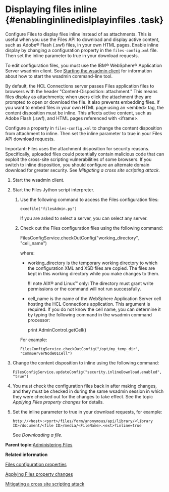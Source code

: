 # Displaying files inline {#enablinginlinedislplayinfiles .task}

Configure Files to display files inline instead of as attachments. This is useful when you use the Files API to download and display active content, such as Adobe® Flash \(.swf\) files, in your own HTML pages. Enable inline display by changing a configuration property in the `files-config.xml` file. Then set the inline parameter to true in your download requests.

To edit configuration files, you must use the IBM® WebSphere® Application Server wsadmin client. See [Starting the wsadmin client](t_admin_wsadmin_starting.md) for information about how to start the wsadmin command-line tool.

By default, the HCL Connections server passes Files application files to browsers with the header "Content-Disposition: attachment." This means files display as attachments; when users click the attachment they are prompted to open or download the file. It also prevents embedding files. If you want to embed files in your own HTML page using an <embed\> tag, the content disposition must be inline. This affects active content, such as Adobe Flash \(.swf\), and HTML pages referenced with <iframe\>.

Configure a property in `files-config.xml` to change the content disposition from attachment to inline. Then set the inline parameter to true in your Files API download requests.

Important: Files uses the attachment disposition for security reasons. Specifically, uploaded files could potentially contain malicious code that can exploit the cross-site scripting vulnerabilities of some browsers. If you switch to inline disposition, you should configure an alternate domain download for greater security. See *Mitigating a cross site scripting attack*.

1.  Start the wsadmin client.

2.  Start the Files Jython script interpreter.

    1.  Use the following command to access the Files configuration files:

        ```
        execfile("filesAdmin.py")
        ```

        If you are asked to select a server, you can select any server.

    2.  Check out the Files configuration files using the following command:

        FilesConfigService.checkOutConfig\("working\_directory", "cell\_name"\)

        where:

        -   working\_directory is the temporary working directory to which the configuration XML and XSD files are copied. The files are kept in this working directory while you make changes to them.

            !!! note
    AIX® and Linux™ only: The directory must grant write permissions or the command will not run successfully.

        -   cell\_name is the name of the WebSphere Application Server cell hosting the HCL Connections application. This argument is required. If you do not know the cell name, you can determine it by typing the following command in the wsadmin command processor:

            print AdminControl.getCell\(\)

        For example:

        ```
        FilesConfigService.checkOutConfig("/opt/my_temp_dir", "CommServerNode01Cell")
        ```

3.  Change the content disposition to inline using the following command:

    ```
    FilesConfigService.updateConfig("security.inlineDownload.enabled", "true")
    ```

4.  You must check the configuration files back in after making changes, and they must be checked in during the same wsadmin session in which they were checked out for the changes to take effect. See the topic *Applying Files property changes* for details.

5.  Set the inline parameter to true in your download requests, for example:

    ```
    http://<host>:<port>/files/form/anonymous/api/library/<library ID>/document/<file ID>/media/<FileName>.<ext>?inline=true
    ```

    See *Downloading a file*.


**Parent topic:**[Administering Files](../admin/c_admin_files_overview.md)

**Related information**  


[Files configuration properties](../admin/r_admin_files_config_properties2.md)

[Applying Files property changes](../admin/t_admin_files_config_apply.md)

[Mitigating a cross site scripting attack](../secure/t_admin_common_secure_xss.md)

